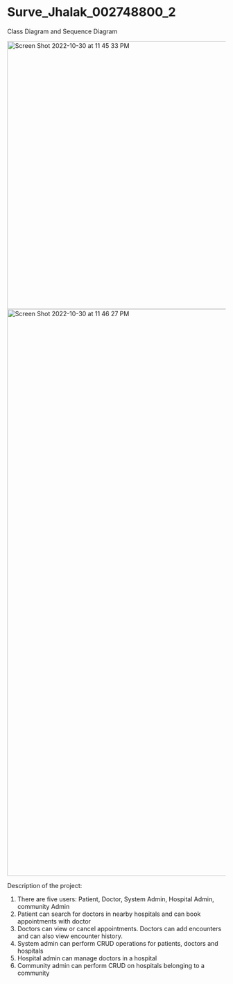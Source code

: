 # Surve_Jhalak_002748800_2

Class Diagram and Sequence Diagram

<img width="617" alt="Screen Shot 2022-10-30 at 11 45 33 PM" src="https://user-images.githubusercontent.com/114832299/198927009-0ef26df8-fcb6-4de5-82f3-4a53e3153598.png">

<img width="1305" alt="Screen Shot 2022-10-30 at 11 46 27 PM" src="https://user-images.githubusercontent.com/114832299/198927030-52ef7dac-0db5-43b7-8839-333e8b0a1991.png">

Description of the project:

1. There are five users: Patient, Doctor, System Admin, Hospital Admin, community Admin
2. Patient can search for doctors in nearby hospitals and can book appointments with doctor
3. Doctors can view or cancel appointments. Doctors can add encounters and can also view encounter history.
4. System admin can perform CRUD operations for patients, doctors and hospitals
5. Hospital admin can manage doctors in a hospital
6. Community admin can perform CRUD on hospitals belonging to a community
